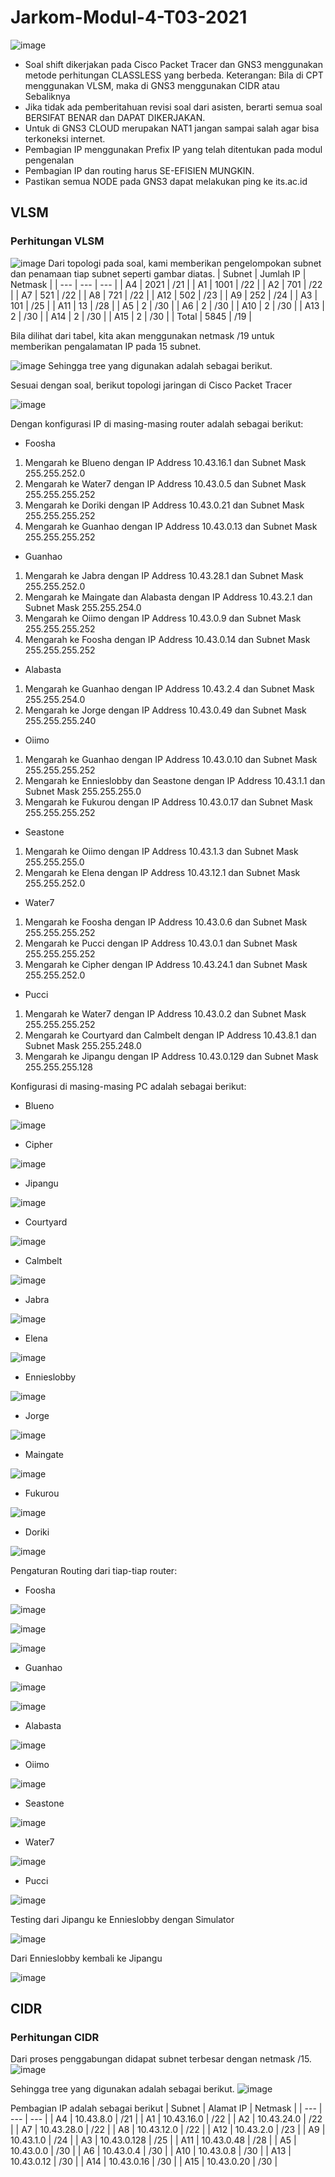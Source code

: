 # Jarkom-Modul-4-T03-2021

![image](https://user-images.githubusercontent.com/73152464/143670615-8cc86580-1726-4e49-a348-687e66012381.png)

- Soal shift dikerjakan pada Cisco Packet Tracer dan GNS3 menggunakan metode perhitungan CLASSLESS yang berbeda.
Keterangan: Bila di CPT menggunakan VLSM, maka di GNS3 menggunakan CIDR atau Sebaliknya
- Jika tidak ada pemberitahuan revisi soal dari asisten, berarti semua soal BERSIFAT BENAR dan DAPAT DIKERJAKAN.
- Untuk di GNS3 CLOUD merupakan NAT1 jangan sampai salah agar bisa terkoneksi internet.
- Pembagian IP menggunakan Prefix IP yang telah ditentukan pada modul pengenalan
- Pembagian IP dan routing harus SE-EFISIEN MUNGKIN.
- Pastikan semua NODE pada GNS3 dapat melakukan ping ke its.ac.id

## VLSM

### Perhitungan VLSM
![image](https://user-images.githubusercontent.com/61416036/143677577-688734da-54f2-4a0e-b434-cee5dfdc5d05.png)
Dari topologi pada soal, kami memberikan pengelompokan subnet dan penamaan tiap subnet seperti gambar diatas.
| Subnet | Jumlah IP | Netmask |
| --- | --- | --- |
| A4 | 2021 | /21 |
| A1 | 1001 | /22 |
| A2 | 701 | /22 |
| A7 | 521 | /22 |
| A8 | 721 | /22 |
| A12 | 502 | /23 |
| A9 | 252 | /24 |
| A3 | 101 | /25 |
| A11 | 13 | /28 |
| A5 | 2 | /30 |
| A6 | 2 | /30 |
| A10 | 2 | /30 |
| A13 | 2 | /30 |
| A14 | 2 | /30 |
| A15 | 2 | /30 |
| Total | 5845 | /19 |

Bila dilihat dari tabel, kita akan menggunakan netmask /19 untuk memberikan pengalamatan IP pada 15 subnet.

![image](https://user-images.githubusercontent.com/61416036/143677910-6aea6f5c-f902-4e77-898d-d50b73048ff4.png)
Sehingga tree yang digunakan adalah sebagai berikut.

Sesuai dengan soal, berikut topologi jaringan di Cisco Packet Tracer

![image](https://user-images.githubusercontent.com/73152464/143673829-9277abf5-2534-4f87-8eb6-8dcc08a54e81.png)

Dengan konfigurasi IP di masing-masing router adalah sebagai berikut:

- Foosha
 1. Mengarah ke Blueno dengan IP Address 10.43.16.1 dan Subnet Mask 255.255.252.0
 2. Mengarah ke Water7 dengan IP Address 10.43.0.5 dan Subnet Mask 255.255.255.252
 3. Mengarah ke Doriki dengan IP Address 10.43.0.21 dan Subnet Mask 255.255.255.252
 4. Mengarah ke Guanhao dengan IP Address 10.43.0.13 dan Subnet Mask 255.255.255.252
- Guanhao
 1. Mengarah ke Jabra dengan IP Address 10.43.28.1 dan Subnet Mask 255.255.252.0
 2. Mengarah ke Maingate dan Alabasta dengan IP Address 10.43.2.1 dan Subnet Mask 255.255.254.0
 3. Mengarah ke Oiimo dengan IP Address 10.43.0.9 dan Subnet Mask 255.255.255.252
 4. Mengarah ke Foosha dengan IP Address 10.43.0.14 dan Subnet Mask 255.255.255.252
- Alabasta
 1. Mengarah ke Guanhao dengan IP Address 10.43.2.4 dan Subnet Mask 255.255.254.0
 2. Mengarah ke Jorge dengan IP Address 10.43.0.49 dan Subnet Mask 255.255.255.240
- Oiimo
 1. Mengarah ke Guanhao dengan IP Address 10.43.0.10 dan Subnet Mask 255.255.255.252
 2. Mengarah ke Ennieslobby dan Seastone dengan IP Address 10.43.1.1 dan Subnet Mask 255.255.255.0
 3. Mengarah ke Fukurou dengan IP Address 10.43.0.17 dan Subnet Mask 255.255.255.252
- Seastone
 1. Mengarah ke Oiimo dengan IP Address 10.43.1.3 dan Subnet Mask 255.255.255.0
 2. Mengarah ke Elena dengan IP Address 10.43.12.1 dan Subnet Mask 255.255.252.0
- Water7
 1. Mengarah ke Foosha dengan IP Address 10.43.0.6 dan Subnet Mask 255.255.255.252
 2. Mengarah ke Pucci dengan IP Address 10.43.0.1 dan Subnet Mask 255.255.255.252
 3. Mengarah ke Cipher dengan IP Address 10.43.24.1 dan Subnet Mask 255.255.252.0
- Pucci
 1. Mengarah ke Water7 dengan IP Address 10.43.0.2 dan Subnet Mask 255.255.255.252
 2. Mengarah ke Courtyard dan Calmbelt dengan IP Address 10.43.8.1 dan Subnet Mask 255.255.248.0
 3. Mengarah ke Jipangu dengan IP Address 10.43.0.129 dan Subnet Mask 255.255.255.128

Konfigurasi di masing-masing PC adalah sebagai berikut:

- Blueno

![image](https://user-images.githubusercontent.com/73152464/143674447-05a4fe50-ce89-4cf7-b553-32fbddcc1080.png)
 
- Cipher

![image](https://user-images.githubusercontent.com/73152464/143674465-d37d9406-c32b-4634-af90-02bba046c795.png)

- Jipangu

![image](https://user-images.githubusercontent.com/73152464/143674481-48901913-487f-495a-830f-ddd73be69a46.png)

- Courtyard

![image](https://user-images.githubusercontent.com/73152464/143674494-b84b1d4b-dc75-42f2-a249-b3acda3d223d.png)

- Calmbelt

![image](https://user-images.githubusercontent.com/73152464/143674511-cd41d622-d5e3-4e2b-ada2-917977076b06.png)

- Jabra

![image](https://user-images.githubusercontent.com/73152464/143674522-dc195dc1-bced-40d2-bf67-ee13964e6f5b.png)

- Elena

![image](https://user-images.githubusercontent.com/73152464/143674539-0b2910b4-ff98-4102-b571-022c4788bb4d.png)

- Ennieslobby

![image](https://user-images.githubusercontent.com/73152464/143674552-716ba85b-f395-4cd1-9124-d61bb96f4ebd.png)

- Jorge

![image](https://user-images.githubusercontent.com/73152464/143674565-1157e787-703d-4294-8b8a-bba955291e02.png)

- Maingate

![image](https://user-images.githubusercontent.com/73152464/143674578-c7fc861f-b028-4ee2-b109-36b750df95c5.png)

- Fukurou

![image](https://user-images.githubusercontent.com/73152464/143674586-dedb0ac3-36ef-4e1d-9130-1f771bd591f6.png)

- Doriki

![image](https://user-images.githubusercontent.com/73152464/143674596-ff57ed7f-8fe1-4fbf-a07c-57ddf3b898b7.png)

Pengaturan Routing dari tiap-tiap router:

- Foosha

![image](https://user-images.githubusercontent.com/73152464/143674765-9639487d-9b45-4bea-97e7-24faaaf8611a.png)

![image](https://user-images.githubusercontent.com/73152464/143674784-8489d0b3-c87f-41be-bcf1-586f62c2ea61.png)

![image](https://user-images.githubusercontent.com/73152464/143674791-f982f00f-46a2-4f8a-b1f1-d8bfc833b894.png)

- Guanhao

![image](https://user-images.githubusercontent.com/73152464/143674804-d3aa3e67-a4a9-4114-a7e5-eb15b3c8229b.png)

![image](https://user-images.githubusercontent.com/73152464/143674811-e65ec6c0-346e-4abd-81ed-8bce72af3600.png)

- Alabasta

![image](https://user-images.githubusercontent.com/73152464/143674827-27bcebab-33d5-4b4e-8d32-0779e34bcf7a.png)

- Oiimo

![image](https://user-images.githubusercontent.com/73152464/143674831-a76ccd00-c490-4bd5-a936-5fe6212c78a5.png)

- Seastone

![image](https://user-images.githubusercontent.com/73152464/143674840-b82764c5-7688-41e8-ba3b-e6e3e564f832.png)

- Water7

![image](https://user-images.githubusercontent.com/73152464/143674845-e1140f59-bc22-4726-ad13-e4282ef2d087.png)

- Pucci

![image](https://user-images.githubusercontent.com/73152464/143674854-0bd67d39-f13e-4c60-a8d4-c56c9dd3b3b6.png)


Testing dari Jipangu ke Ennieslobby dengan Simulator

![image](https://user-images.githubusercontent.com/73152464/143674894-008a706c-ebdf-4e41-b9aa-21ef76b200d2.png)

Dari Ennieslobby kembali ke Jipangu

![image](https://user-images.githubusercontent.com/73152464/143674910-cc4b4678-d94e-4db9-8d64-f4787a42b13c.png)



## CIDR

### Perhitungan CIDR
Dari proses penggabungan didapat subnet terbesar dengan netmask /15.
![image](https://user-images.githubusercontent.com/61416036/143678008-850f17e2-76f1-429a-9a34-5b7e204222e4.png)

Sehingga tree yang digunakan adalah sebagai berikut.
![image](https://user-images.githubusercontent.com/61416036/143678137-9ecde6a9-7ce0-4f9d-aaf1-d83496a5758d.png)

Pembagian IP adalah sebagai berikut
| Subnet | Alamat IP | Netmask |
| --- | --- | --- |
| A4 | 10.43.8.0 | /21 |
| A1 | 10.43.16.0 | /22 |
| A2 | 10.43.24.0 | /22 |
| A7 | 10.43.28.0 | /22 |
| A8 | 10.43.12.0 | /22 |
| A12 | 10.43.2.0 | /23 |
| A9 | 10.43.1.0 | /24 |
| A3 | 10.43.0.128 | /25 |
| A11 | 10.43.0.48 | /28 |
| A5 | 10.43.0.0 | /30 |
| A6 | 10.43.0.4 | /30 |
| A10 | 10.43.0.8 | /30 |
| A13 | 10.43.0.12 | /30 |
| A14 | 10.43.0.16 | /30 |
| A15 | 10.43.0.20 | /30 |
